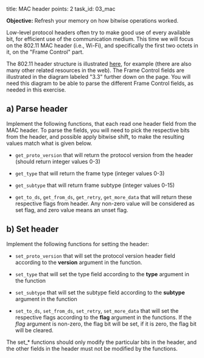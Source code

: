 title: MAC header
points: 2
task_id: 03_mac

**Objective:** Refresh your memory on how bitwise operations worked.

Low-level protocol headers often try to make good use of every
available bit, for efficient use of the communication medium. This
time we will focus on the 802.11 MAC header (i.e., Wi-Fi), and
specifically the first two octets in it, on the "Frame Control" part.

The 802.11 header structure is illustrated [here], for example (there
are also many other related resources in the web). The Frame Control
fields are illustrated in the diagram labeled "3.3" further down on
the page. You will need this diagram to be able to parse the different
Frame Control fields, as needed in this exercise.

[here]: http://mrncciew.com/2014/09/27/cwap-mac-header-frame-control/

## a) Parse header

Implement the following functions, that each read one header field
from the MAC header. To parse the fields, you will need to pick the
respective bits from the header, and possible apply bitwise shift, to
make the resulting values match what is given below.

- `get_proto_version` that will return the protocol version from the
  header (should return integer values 0-3)

- `get_type` that will return the frame type (integer values 0-3)

- `get_subtype` that will return frame subtype (integer values 0-15)

- `get_to_ds`, `get_from_ds`, `get_retry`, `get_more_data` that will
  return these respective flags from header. Any non-zero value will
  be considered as set flag, and zero value means an unset flag.

## b) Set header

Implement the following functions for setting the header:

- `set_proto_version` that will set the protocol version header
  field according to the **version** argument in the function.

- `set_type` that will set the type field according to the **type**
  argument in the function

- `set_subtype` that will set the subtype field according to the
  **subtype** argument in the function

- `set_to_ds`, `set_from_ds`, `set_retry`, `set_more_data` that will
  set the respective flags according to the **flag** argument in the
  functions. If the _flag_ argument is non-zero, the flag bit will be
  set, if it is zero, the flag bit will be cleared.

The set\_\* functions should only modify the particular bits in the header,
and the other fields in the header must not be modified by the
functions.
